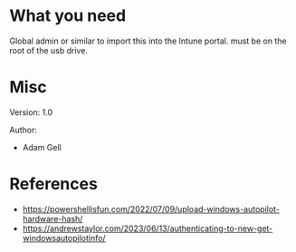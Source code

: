 
# What you need
Global admin or similar to import this into the Intune portal.
must be on the root of the usb drive.
# Misc

Version: 1.0

Author: 
- Adam Gell

# References
- https://powershellisfun.com/2022/07/09/upload-windows-autopilot-hardware-hash/
- https://andrewstaylor.com/2023/06/13/authenticating-to-new-get-windowsautopilotinfo/